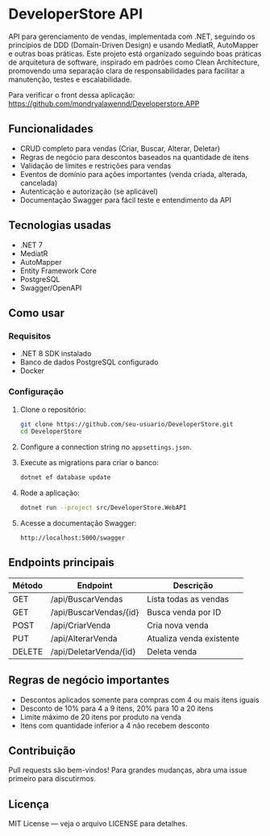 # DeveloperStore API

API para gerenciamento de vendas, implementada com .NET, seguindo os princípios de DDD (Domain-Driven Design) e usando MediatR, AutoMapper e outras boas práticas.
Este projeto está organizado seguindo boas práticas de arquitetura de software, inspirado em padrões como Clean Architecture, promovendo uma separação clara de responsabilidades para facilitar a manutenção, testes e escalabilidade.

Para verificar o front dessa aplicação: https://github.com/mondryalawennd/Developerstore.APP


## Funcionalidades

- CRUD completo para vendas (Criar, Buscar, Alterar, Deletar)
- Regras de negócio para descontos baseados na quantidade de itens
- Validação de limites e restrições para vendas
- Eventos de domínio para ações importantes (venda criada, alterada, cancelada)
- Autenticação e autorização (se aplicável)
- Documentação Swagger para fácil teste e entendimento da API

## Tecnologias usadas

- .NET 7
- MediatR
- AutoMapper
- Entity Framework Core
- PostgreSQL 
- Swagger/OpenAPI

## Como usar

### Requisitos

- .NET 8 SDK instalado
- Banco de dados PostgreSQL configurado
- Docker 

### Configuração

1. Clone o repositório:

    ```bash
    git clone https://github.com/seu-usuario/DeveloperStore.git
    cd DeveloperStore
    ```

2. Configure a connection string no `appsettings.json`.

3. Execute as migrations para criar o banco:

    ```bash
    dotnet ef database update
    ```

4. Rode a aplicação:

    ```bash
    dotnet run --project src/DeveloperStore.WebAPI
    ```

5. Acesse a documentação Swagger:

    ```
    http://localhost:5000/swagger
    ```

## Endpoints principais

| Método | Endpoint                 | Descrição                   |
|--------|--------------------------|-----------------------------|
| GET    | /api/BuscarVendas        | Lista todas as vendas        |
| GET    | /api/BuscarVendas/{id}   | Busca venda por ID           |
| POST   | /api/CriarVenda          | Cria nova venda              |
| PUT    | /api/AlterarVenda        | Atualiza venda existente     |
| DELETE | /api/DeletarVenda/{id}   | Deleta venda                 |

## Regras de negócio importantes

- Descontos aplicados somente para compras com 4 ou mais itens iguais
- Desconto de 10% para 4 a 9 itens, 20% para 10 a 20 itens
- Limite máximo de 20 itens por produto na venda
- Itens com quantidade inferior a 4 não recebem desconto

## Contribuição

Pull requests são bem-vindos! Para grandes mudanças, abra uma issue primeiro para discutirmos.

## Licença

MIT License — veja o arquivo LICENSE para detalhes.




